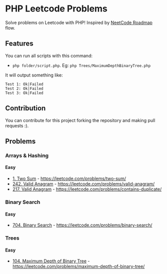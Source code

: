 # PHP Leetcode Problems
Solve problems on Leetcode with PHP!
Inspired by [NeetCode Roadmap](https://neetcode.io/roadmap) flow.

## Features
You can run all scripts with this command:
- ```php folder/script.php```. Eg: ```php Trees/MaximumDepthBinaryTree.php```

It will output something like:

```
Test 1: Ok|Failed
Test 2: Ok|Failed
Test 3: Ok|Failed
```

## Contribution
You can contribute for this project forking the repository and making pull requests :).

## Problems
### Arrays & Hashing
#### Easy
- [1. Two Sum](Arrays_and_Hashings/TwoSum.php) - https://leetcode.com/problems/two-sum/
- [242. Valid Anagram](Arrays_and_Hashings/ValidAnagram.php) - https://leetcode.com/problems/valid-anagram/
- [217. Valid Anagram](Arrays_and_Hashings/ContainsDuplicate.php) - https://leetcode.com/problems/contains-duplicate/

### Binary Search
#### Easy
- [704. Binary Search](Binary_Search/BinarySearch.php) - https://leetcode.com/problems/binary-search/

### Trees
#### Easy
- [104. Maximum Depth of Binary Tree](Trees/MaximumDepthBinaryTree.php) - https://leetcode.com/problems/maximum-depth-of-binary-tree/